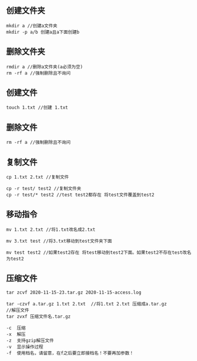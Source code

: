 ## 创建文件夹
```
mkdir a //创建a文件夹
mkdir -p a/b 创建a且a下面创建b
```
## 删除文件夹

```
rmdir a //删除a文件夹(a必须为空)
rm -rf a //强制删除且不询问
```

## 创建文件

```
touch 1.txt //创建 1.txt
```

## 删除文件
```
rm -rf a //强制删除且不询问
```

## 复制文件
```
cp 1.txt 2.txt //复制文件

cp -r test/ test2 //复制文件夹
cp -r test/* test2 //test test2都存在 将test文件覆盖到test2

```

## 移动指令
```
mv 1.txt 2.txt //将1.txt改名成2.txt

mv 3.txt test //将3.txt移动到test文件夹下面

mv test test2 //如果test2存在 将test移动到test2下面。如果test2不存在test改名为test2
```

## 压缩文件

~~~
tar zcvf 2020-11-15-23.tar.gz 2020-11-15-access.log 

tar -czvf a.tar.gz 1.txt 2.txt  //将1.txt 2.txt 压缩成a.tar.gz
//解压文件
tar zvxf 压缩文件名.tar.gz 

-c  压缩
-x  解压
-z  支持gzip解压文件
-v  显示操作过程
-f  使用档名，请留意，在f之后要立即接档名！不要再加参数！
~~~





